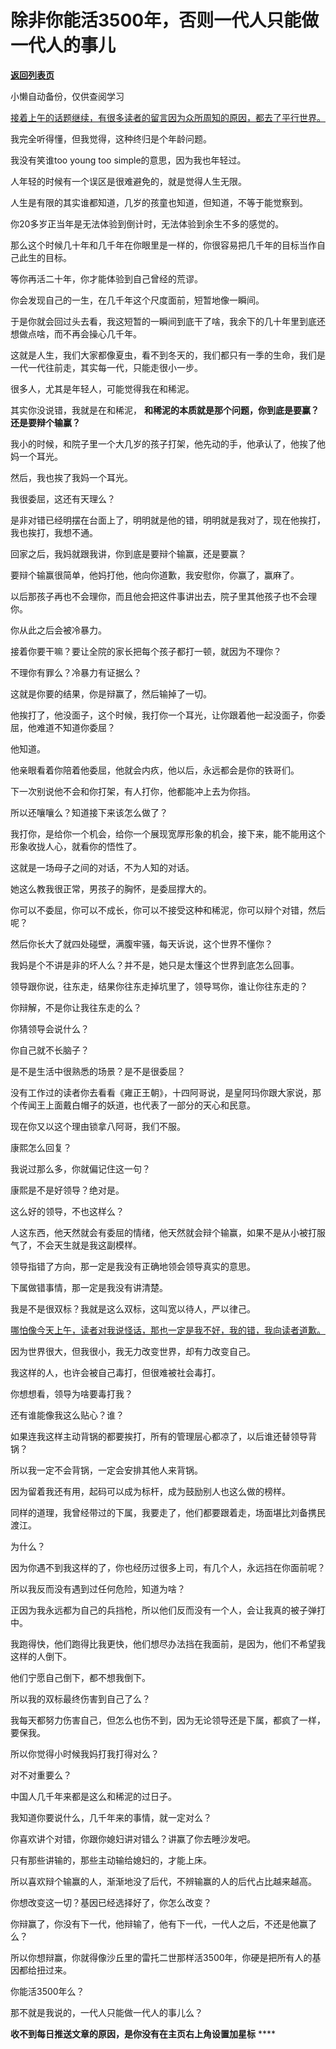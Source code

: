 # 除非你能活3500年，否则一代人只能做一代人的事儿

[**返回列表页**](/gzh/记忆承载3)

小懒自动备份，仅供查阅学习

[接着上午的话题继续，有很多读者的留言因为众所周知的原因，都去了平行世界。](http://mp.weixin.qq.com/s?__biz=MzU0MjYwNDU2Mw==&mid=2247514341&idx=1&sn=5e356405c4a450cdcc177c824c8987db&chksm=fb1ad499cc6d5d8f7bcc46f2e3c1d7e807b14ecbb4992900dd2f9080074a6d59745e2b073b59&scene=21#wechat_redirect)

我完全听得懂，但我觉得，这种终归是个年龄问题。

我没有笑谁too young too simple的意思，因为我也年轻过。

人年轻的时候有一个误区是很难避免的，就是觉得人生无限。

人生是有限的其实谁都知道，几岁的孩童也知道，但知道，不等于能觉察到。

你20多岁正当年是无法体验到倒计时，无法体验到余生不多的感觉的。

那么这个时候几十年和几千年在你眼里是一样的，你很容易把几千年的目标当作自己此生的目标。

等你再活二十年，你才能体验到自己曾经的荒谬。

你会发现自己的一生，在几千年这个尺度面前，短暂地像一瞬间。

于是你就会回过头去看，我这短暂的一瞬间到底干了啥，我余下的几十年里到底还想做点啥，而不再会操心几千年。

这就是人生，我们大家都像夏虫，看不到冬天的，我们都只有一季的生命，我们是一代一代往前走，其实每一代，只能走很小一步。

很多人，尤其是年轻人，可能觉得我在和稀泥。

其实你没说错，我就是在和稀泥， **和稀泥的本质就是那个问题，你到底是要赢？还是要辩个输赢？**

我小的时候，和院子里一个大几岁的孩子打架，他先动的手，他承认了，他挨了他妈一个耳光。  

然后，我也挨了我妈一个耳光。  

我很委屈，这还有天理么？  

是非对错已经明摆在台面上了，明明就是他的错，明明就是我对了，现在他挨打，我也挨打，我想不通。

回家之后，我妈就跟我讲，你到底是要辩个输赢，还是要赢？  

要辩个输赢很简单，他妈打他，他向你道歉，我安慰你，你赢了，赢麻了。  

以后那孩子再也不会理你，而且他会把这件事讲出去，院子里其他孩子也不会理你。  

你从此之后会被冷暴力。

接着你要干嘛？要让全院的家长把每个孩子都打一顿，就因为不理你？  

不理你有罪么？冷暴力有证据么？  

这就是你要的结果，你是辩赢了，然后输掉了一切。  

他挨打了，他没面子，这个时候，我打你一个耳光，让你跟着他一起没面子，你委屈，他难道不知道你委屈？  

他知道。  

他亲眼看着你陪着他委屈，他就会内疚，他以后，永远都会是你的铁哥们。  

下一次别说他不会和你打架，有人打你，他都能冲上去为你挡。  

所以还嚷嚷么？知道接下来该怎么做了？  

我打你，是给你一个机会，给你一个展现宽厚形象的机会，接下来，能不能用这个形象收拢人心，就看你的悟性了。  

这就是一场母子之间的对话，不为人知的对话。  

她这么教我很正常，男孩子的胸怀，是委屈撑大的。  

你可以不委屈，你可以不成长，你可以不接受这种和稀泥，你可以辩个对错，然后呢？  

然后你长大了就四处碰壁，满腹牢骚，每天诉说，这个世界不懂你？

我妈是个不讲是非的坏人么？并不是，她只是太懂这个世界到底怎么回事。  

领导跟你说，往东走，结果你往东走掉坑里了，领导骂你，谁让你往东走的？  

你辩解，不是你让我往东走的么？

你猜领导会说什么？  

你自己就不长脑子？

是不是生活中很熟悉的场景？是不是很委屈？  

没有工作过的读者你去看看《雍正王朝》，十四阿哥说，是皇阿玛你跟大家说，那个传闻王上面戴白帽子的妖道，也代表了一部分的天心和民意。  

现在你又以这个理由锁拿八阿哥，我们不服。

康熙怎么回复？

我说过那么多，你就偏记住这一句？

康熙是不是好领导？绝对是。  

这么好的领导，不也这样么？  

人这东西，他天然就会有委屈的情绪，他天然就会辩个输赢，如果不是从小被打服气了，不会天生就是我这副模样。  

领导指错了方向，那一定是我没有正确地领会领导真实的意思。  

下属做错事情，那一定是我没有讲清楚。  

我是不是很双标？我就是这么双标，这叫宽以待人，严以律己。

[哪怕像今天上午，读者对我说怪话，那也一定是我不好，我的错，我向读者道歉。  
](http://mp.weixin.qq.com/s?__biz=MzU0MjYwNDU2Mw==&mid=2247514341&idx=1&sn=5e356405c4a450cdcc177c824c8987db&chksm=fb1ad499cc6d5d8f7bcc46f2e3c1d7e807b14ecbb4992900dd2f9080074a6d59745e2b073b59&scene=21#wechat_redirect)

因为世界很大，但我很小，我无力改变世界，却有力改变自己。  

我这样的人，也许会被自己毒打，但很难被社会毒打。  

你想想看，领导为啥要毒打我？  

还有谁能像我这么贴心？谁？  

如果连我这样主动背锅的都要挨打，所有的管理层心都凉了，以后谁还替领导背锅？  

所以我一定不会背锅，一定会安排其他人来背锅。  

因为留着我还有用，起码可以成为标杆，成为鼓励别人也这么做的榜样。  

同样的道理，我曾经带过的下属，我要走了，他们都要跟着走，场面堪比刘备携民渡江。

为什么？  

因为你遇不到我这样的了，你也经历过很多上司，有几个人，永远挡在你面前呢？

所以我反而没有遇到过任何危险，知道为啥？  

正因为我永远都为自己的兵挡枪，所以他们反而没有一个人，会让我真的被子弹打中。  

我跑得快，他们跑得比我更快，他们想尽办法挡在我面前，是因为，他们不希望我这样的人倒下。

他们宁愿自己倒下，都不想我倒下。

所以我的双标最终伤害到自己了么？

我每天都努力伤害自己，但怎么也伤不到，因为无论领导还是下属，都疯了一样，要保我。  

所以你觉得小时候我妈打我打得对么？

对不对重要么？

中国人几千年来都是这么和稀泥的过日子。

我知道你要说什么，几千年来的事情，就一定对么？

你喜欢讲个对错，你跟你媳妇讲对错么？讲赢了你去睡沙发吧。

只有那些讲输的，那些主动输给媳妇的，才能上床。

所以喜欢辩个输赢的人，渐渐地没了后代，不辨输赢的人的后代占比越来越高。

你想改变这一切？基因已经选择好了，你怎么改变？

你辩赢了，你没有下一代，他辩输了，他有下一代，一代人之后，不还是他赢了么？

所以你想辩赢，你就得像沙丘里的雷托二世那样活3500年，你硬是把所有人的基因都给扭过来。

你能活3500年么？

那不就是我说的，一代人只能做一代人的事儿么？

 **收不到每日推送文章的原因，是你没有在主页右上角设置加星标** ****

